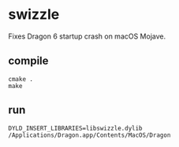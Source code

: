 swizzle
=======

Fixes Dragon 6 startup crash on macOS Mojave.

compile
-------

    cmake .
    make

run
---

    DYLD_INSERT_LIBRARIES=libswizzle.dylib /Applications/Dragon.app/Contents/MacOS/Dragon
